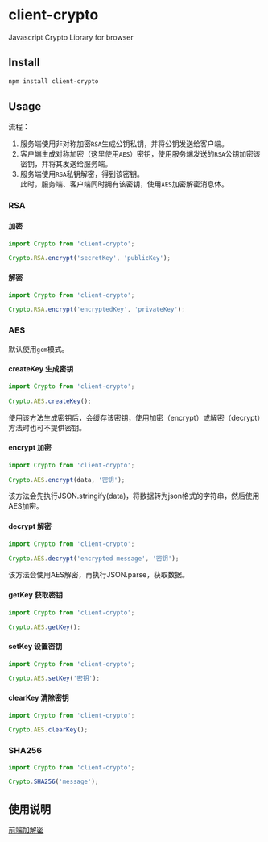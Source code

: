 # client-crypto
Javascript Crypto Library for browser

## Install

```bash
npm install client-crypto
``` 

## Usage

流程：  
1. 服务端使用非对称加密`RSA`生成公钥私钥，并将公钥发送给客户端。
2. 客户端生成对称加密（这里使用`AES`）密钥，使用服务端发送的`RSA`公钥加密该密钥，并将其发送给服务端。
3. 服务端使用`RSA`私钥解密，得到该密钥。  
此时，服务端、客户端同时拥有该密钥，使用`AES`加密解密消息体。


### RSA

#### 加密
```javascript
import Crypto from 'client-crypto';

Crypto.RSA.encrypt('secretKey', 'publicKey');
```

#### 解密
```javascript
import Crypto from 'client-crypto';

Crypto.RSA.encrypt('encryptedKey', 'privateKey');
```


### AES
默认使用`gcm`模式。

#### createKey 生成密钥

```javascript
import Crypto from 'client-crypto';

Crypto.AES.createKey();
```

使用该方法生成密钥后，会缓存该密钥，使用加密（encrypt）或解密（decrypt）方法时也可不提供密钥。

#### encrypt 加密

```javascript
import Crypto from 'client-crypto';

Crypto.AES.encrypt(data, '密钥');
```

该方法会先执行JSON.stringify(data)，将数据转为json格式的字符串，然后使用AES加密。

#### decrypt 解密

```javascript
import Crypto from 'client-crypto';

Crypto.AES.decrypt('encrypted message', '密钥');
```

该方法会使用AES解密，再执行JSON.parse，获取数据。

#### getKey 获取密钥

```javascript
import Crypto from 'client-crypto';

Crypto.AES.getKey();
```

#### setKey 设置密钥

```javascript
import Crypto from 'client-crypto';

Crypto.AES.setKey('密钥');
```

#### clearKey 清除密钥

```javascript
import Crypto from 'client-crypto';

Crypto.AES.clearKey();
```


### SHA256

```javascript
import Crypto from 'client-crypto';

Crypto.SHA256('message');
```


## 使用说明
[前端加解密](https://www.jianshu.com/p/8f4830594de3)
